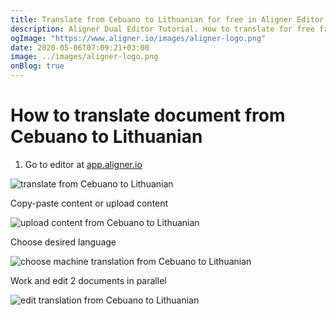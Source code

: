 ```yaml
---
title: Translate from Cebuano to Lithuanian for free in Aligner Editor
description: Aligner Dual Editor Tutorial. How to translate for free from Cebuano to Lithuanian. Aligner is multilingual document management platform. 
ogImage: "https://www.aligner.io/images/aligner-logo.png"
date: 2020-05-06T07:09:21+03:00
image: ../images/aligner-logo.png
onBlog: true
---
```


# How to translate document from Cebuano to Lithuanian

1. Go to editor at [app.aligner.io](https://app.aligner.io "Aligner App web page")

![translate from Cebuano to Lithuanian](../aligner-blank-editor.png "translate from Cebuano to Lithuanian")

Copy-paste content or upload content

![upload content from Cebuano to Lithuanian](../aligner-uploaded-document.png "upload content from Cebuano to Lithuanian")

Choose desired language

![choose machine translation from Cebuano to Lithuanian](../aligner-language-dropdown.png "choose machine translation from Cebuano to Lithuanian")

Work and edit 2 documents in parallel

![edit translation from Cebuano to Lithuanian](../aligner-double-sitded-editor.png "edit translation from Cebuano to Lithuanian")

